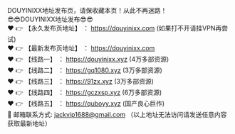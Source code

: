 DOUYINIXX地址发布页，请保收藏本页！从此不再迷路！<br>
😎😎DOUYINIXX地址发布😎😎<br>
❤️ 👉 【永久发布页地址】 ： https://douyinixx.com (如果打不开请挂VPN再尝试)<br>
❤️ 👉 【最新发布页地址】 ： https://douyinixx.com<br>
❤️ 👉 【线路一】 ： https://douyinixx.xyz (4万多部资源)<br>
❤️ 👉 【线路二】 ： https://gq1080.xyz (3万多部资源)<br>
❤️ 👉 【线路三】 ： https://91zx.xyz (3万多部资源)<br>
❤️ 👉 【线路四】 ： https://gczxsp.xyz (6万多部资源)<br>
❤️ 👉 【线路五】 ： https://quboyy.xyz (国产良心巨作)<br>
📧 邮箱联系方式: jackvip1688@gmail.com （以上地址无法访问请发送任意内容获取最新地址）

